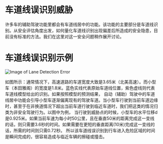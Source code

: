 # 车道线误识别威胁
许多车的辅助驾驶功能里都会有车道线居中的功能。该功能的主要部分是车道线识别。从安全评估角度出发，如何量化车道线识别出现偏差后所造成的安全隐患，目前没有标准的方法。我们在这里对这一安全问题稍作展开讨论。

# 车道线误识别示例
![Image of Lane Detection Error ](https://github.com/advboxes/perceptron-benchmark/blob/master/docs/lanedetection_demo.png)

如图所示：通常情况下，高速道路的车道宽度大致是3.65米（北美高速）。而小型车（本田雅阁）的宽度是1.8米。蓝色实线代表原始车道线位置，紫色虚线则代表车道线模型给出的识别。如果按照模型的预测结果，
自动（辅助）驾驶中的车道线居中功能会引导小型车逐渐偏离现有的驾驶车道。当小型车行驶到当前车道边缘时，甚至于在非换道情况下超出当前车道行驶到临近车道时，我们把这类的情况归类为非安全驾驶行为。以图中为例，
当行驶到威胁点的时候，小型车的水平位移d是0.925米。如果当前车速为每小时50公里，且在垂直50米的距离完成这一变线的话，则只需要3.6秒的时间。如果需要在更短的垂直距离(10米)完成这一变线的话，所需的时间则只需0.72秒。
所以该车道线误识别到行车进入危险区域的时间是瞬间完成的，很容易造成与临近车辆的擦碰或撞击。

